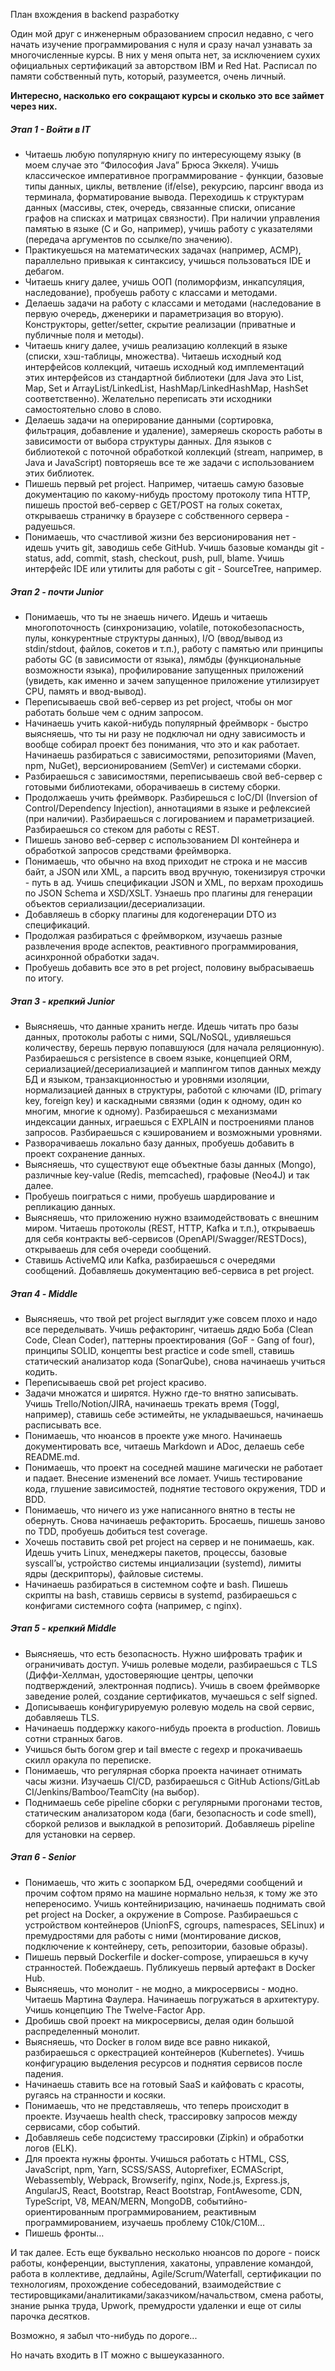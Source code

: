План вхождения в backend разработку

Один мой друг с инженерным образованием спросил недавно, с чего начать изучение программирования с нуля и сразу начал узнавать за многочисленные курсы.
В них у меня опыта нет, за исключением сухих официальных сертификаций за авторством IBM и Red Hat.
Расписал по памяти собственный путь, который, разумеется, очень личный.

**Интересно, насколько его сокращают курсы и сколько это все займет через них.**

##### Этап 1 - Войти в IT
- Читаешь любую популярную книгу по интересующему языку (в моем случае это “Философия Java” Брюса Эккеля). Учишь классическое императивное программирование - функции, базовые типы данных, циклы, ветвление (if/else), рекурсию, парсинг ввода из терминала, форматирование вывода. Переходишь к структурам данных (массивы, стек, очередь, связанные списки, описание графов на списках и матрицах связности). При наличии управления памятью в языке (C и Go, например), учишь работу с указателями (передача аргументов по ссылке/по значению).
- Практикуешься на математических задачах (например, ACMP), параллельно привыкая к синтаксису, учишься пользоваться IDE и дебагом.
- Читаешь книгу далее, учишь ООП (полиморфизм, инкапсуляция, наследование), пробуешь работу с классами и методами.
- Делаешь задачи на работу с классами и методами (наследование в первую очередь, дженерики и параметризация во вторую). Конструкторы, getter/setter, скрытие реализации (приватные и публичные поля и методы).
- Читаешь книгу далее, учишь реализацию коллекций в языке (списки, хэш-таблицы, множества). Читаешь исходный код интерфейсов коллекций, читаешь исходный код имплементаций этих интерфейсов из стандартной библиотеки (для Java это List, Map, Set и ArrayList/LinkedList, HashMap/LinkedHashMap, HashSet соответственно). Желательно переписать эти исходники самостоятельно слово в слово.
- Делаешь задачи на оперирование данными (сортировка, фильтрация, добавление и удаление), замеряешь скорость работы в зависимости от выбора структуры данных. Для языков с библиотекой с поточной обработкой коллекций (stream, например, в Java и JavaScript) повторяешь все те же задачи с использованием этих библиотек.
- Пишешь первый pet project. Например, читаешь самую базовые документацию по какому-нибудь простому протоколу типа HTTP, пишешь простой веб-сервер с GET/POST на голых сокетах, открываешь страничку в браузере с собственного сервера - радуешься.
- Понимаешь, что счастливой жизни без версионирования нет - идешь учить git, заводишь себе GitHub. Учишь базовые команды git - status, add, commit, stash, checkout, push, pull, blame. Учишь интерфейс IDE или утилиты для работы с git - SourceTree, например.

##### Этап 2 - почти Junior
- Понимаешь, что ты не знаешь ничего. Идешь и читаешь многопоточность (синхронизацию, volatile, потокобезопасность, пулы, конкурентные структуры данных), I/O (ввод/вывод из stdin/stdout, файлов, сокетов и т.п.), работу с памятью или принципы работы GC (в зависимости от языка), лямбды (функциональные возможности языка), профилирование запущенных приложений (увидеть, как именно и зачем запущенное приложение утилизирует CPU, память и ввод-вывод).
- Переписываешь свой веб-сервер из pet project, чтобы он мог работать больше чем с одним запросом.
- Начинаешь учить какой-нибудь популярный фреймворк - быстро выясняешь, что ты ни разу не подключал ни одну зависимость и вообще собирал проект без понимания, что это и как работает. Начинаешь разбираться с зависимостями, репозиториями (Maven, npm, NuGet), версионированием (SemVer) и системами сборки.
- Разбираешься с зависимостями, переписываешь свой веб-сервер с готовыми библиотеками, оборачиваешь в систему сборки.
- Продолжаешь учить фреймворк. Разбирешься с IoC/DI (Inversion of Control/Dependency Injection), аннотациями в языке и рефлексией (при наличии). Разбираешься с логированием и параметризацией. Разбираешься со стеком для работы с REST.
- Пишешь заново веб-сервер с использованием DI контейнера и обработкой запросов средствами фреймворка.
- Понимаешь, что обычно на вход приходит не строка и не массив байт, а JSON или XML, а парсить ввод вручную, токенизируя строчки - путь в ад. Учишь спецификации JSON и XML, по верхам проходишь по JSON Schema и XSD/XSLT. Узнаешь про плагины для генерации объектов сериализации/десериализации.
- Добавляешь в сборку плагины для кодогенерации DTO из спецификаций.
- Продолжая разбираться с фреймворком, изучаешь разные развлечения вроде аспектов, реактивного программирования, асинхронной обработки задач.
- Пробуешь добавить все это в pet project, половину выбрасываешь по итогу.

##### Этап 3 - крепкий Junior
- Выясняешь, что данные хранить негде. Идешь читать про базы данных, протоколы работы с ними, SQL/NoSQL, удивляешься количеству, берешь первую попавшуюся (для начала реляционную). Разбираешься с persistence в своем языке, концепцией ORM, сериализацией/десериализацией и маппингом типов данных между БД и языком, транзакционностью и уровнями изоляции, нормализацией данных в структуры, работой с ключами (ID, primary key, foreign key) и каскадными связями (один к одному, один ко многим, многие к одному). Разбираешься с механизмами индексации данных, играешься с EXPLAIN и построениями планов запросов. Разбираешься с кэшированием и возможными уровнями.
- Разворачиваешь локально базу данных, пробуешь добавить в проект сохранение данных.
- Выясняешь, что существуют еще объектные базы данных (Mongo), различные key-value (Redis, memcached), графовые (Neo4J) и так далее.
- Пробуешь поиграться с ними, пробуешь шардирование и репликацию данных.
- Выясняешь, что приложению нужно взаимодействовать с внешним миром. Читаешь протоколы (REST, HTTP, Kafka и т.п.), открываешь для себя контракты веб-сервисов (OpenAPI/Swagger/RESTDocs), открываешь для себя очереди сообщений.
- Ставишь ActiveMQ или Kafka, разбираешься с очередями сообщений. Добавляешь документацию веб-сервиса в pet project.

##### Этап 4 - Middle
- Выясняешь, что твой pet project выглядит уже совсем плохо и надо все переделывать. Учишь рефакторинг, читаешь дядю Боба (Clean Code, Clean Coder), паттерны проектирования (GoF - Gang of four), принципы SOLID, концепты best practice и code smell, ставишь статический анализатор кода (SonarQube), снова начинаешь учиться кодить.
- Переписываешь свой pet project красиво.
- Задачи множатся и ширятся. Нужно где-то внятно записывать. Учишь Trello/Notion/JIRA, начинаешь трекать время (Toggl, например), ставишь себе эстимейты, не укладываешься, начинаешь расписывать все.
- Понимаешь, что нюансов в проекте уже много. Начинаешь документировать все, читаешь Markdown и ADoc, делаешь себе README.md.
- Понимаешь, что проект на соседней машине магически не работает и падает. Внесение изменений все ломает. Учишь тестирование кода, глушение зависимостей, поднятие тестового окружения, TDD и BDD.
- Понимаешь, что ничего из уже написанного внятно в тесты не обернуть. Снова начинаешь рефакторить. Бросаешь, пишешь заново по TDD, пробуешь добиться test coverage.
- Хочешь поставить свой pet project на сервер и не понимаешь, как. Идешь учить Linux, менеджеры пакетов, процессы, базовые syscall’ы, устройство системы инциализации (systemd), лимиты ядры (дескрипторы), файловые системы.
- Начинаешь разбираться в системном софте и bash. Пишешь скрипты на bash, ставишь сервисы в systemd, разбираешься с конфигами системного софта (например, с nginx).

##### Этап 5 - крепкий Middle
- Выясняешь, что есть безопасность. Нужно шифровать трафик и ограничивать доступ. Учишь ролевые модели, разбираешься с TLS (Диффи-Хеллман, удостоверяющие центры, цепочки подтверждений, электронная подпись). Учишь в своем фреймворке заведение ролей, создание сертификатов, мучаешься с self signed.
- Дописываешь конфигурируемую ролевую модель на свой сервис, добавляешь TLS.
- Начинаешь поддержку какого-нибудь проекта в production. Ловишь сотни странных багов.
- Учишься быть богом grep и tail вместе с regexp и прокачиваешь скилл оракула по переписке.
- Понимаешь, что регулярная сборка проекта начинает отнимать часы жизни. Изучаешь CI/CD, разбираешься с GitHub Actions/GitLab CI/Jenkins/Bamboo/TeamCity (на выбор).
- Поднимаешь себе pipeline сборки с регулярными прогонами тестов, статическим анализатором кода (баги, безопасность и code smell), сборкой релизов и выкладкой в репозиторий. Добавляешь pipeline для установки на сервер.

##### Этап 6 - Senior
- Понимаешь, что жить с зоопарком БД, очередями сообщений и прочим софтом прямо на машине нормально нельзя, к тому же это непереносимо. Учишь контейниризацию, начинаешь поднимать свой pet project на Docker, а окружение в Compose. Разбираешься с устройством контейнеров (UnionFS, cgroups, namespaces, SELinux) и премудростями для работы с ними (монтирование дисков, подключение к контейнеру, сеть, репозитории, базовые образы).
- Пишешь первый Dockerfile и docker-compose, упираешься в кучу странностей. Побеждаешь. Публикуешь первый артефакт в Docker Hub.
- Выясняешь, что монолит - не модно, а микросервисы - модно. Читаешь Мартина Фаулера. Начинаешь погружаться в архитектуру. Учишь концепцию The Twelve-Factor App.
- Дробишь свой проект на микросервисы, делая один большой распределенный монолит.
- Выясняешь, что Docker в голом виде все равно никакой, разбираешься с оркестрацией контейнеров (Kubernetes). Учишь конфигурацию выделения ресурсов и поднятия сервисов после падения.
- Начинаешь ставить все на готовый SaaS и кайфовать с красоты, ругаясь на странности и косяки.
- Понимаешь, что не представляешь, что теперь происходит в проекте. Изучаешь health check, трассировку запросов между сервисами, сбор событий.
- Добавляешь себе подсистему трассировки (Zipkin) и обработки логов (ELK).
- Для проекта нужны фронты. Учишься работать с HTML, CSS, JavaScript, npm, Yarn, SCSS/SASS, Autoprefixer, ECMAScript, Webassembly, Webpack, Browserify, nginx, Node.js, Express.js, AngularJS, React, Bootstrap, React Bootstrap, FontAwesome, CDN, TypeScript, V8, MEAN/MERN, MongoDB, событийно-ориентированным программированием, реактивным программированием, изучаешь проблему C10k/C10M…
- Пишешь фронты…


И так далее. Есть еще буквально несколько нюансов по дороге - поиск работы, конференции, выступления, хакатоны, управление командой, работа в коллективе, дедлайны, Agile/Scrum/Waterfall, сертификации по технологиям, прохождение собеседований, взаимодействие с тестировщиками/аналитиками/заказчиком/начальством, смена работы, знание рынка труда, Upwork, премудрости удаленки и еще от силы парочка десятков.

Возможно, я забыл что-нибудь по дороге... 

Но начать входить в IT можно с вышеуказанного. 